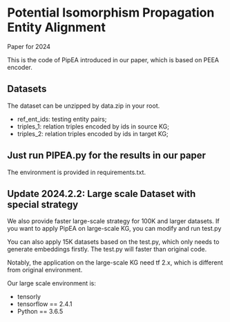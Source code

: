 # Potential Isomorphism Propagation Entity Alignment
Paper for 2024

This is the code of PipEA introduced in our paper, which is based on PEEA encoder.

## Datasets

The dataset can be unzipped by data.zip in your root.

* ref_ent_ids: testing entity pairs;
* triples_1: relation triples encoded by ids in source KG;
* triples_2: relation triples encoded by ids in target KG;


## Just run PIPEA.py for the results in our paper

The environment is provided in requirements.txt.

## Update 2024.2.2: Large scale Dataset with special strategy

We also provide faster large-scale strategy for 100K and larger datasets. If you want to apply PipEA on large-scale KG, you can modify and run test.py

You can also apply 15K datasets based on the test.py, which only needs to generate embeddings firstly. The test.py will faster than original code.

Notably, the application on the large-scale KG need tf 2.x, which is different from original environment.

Our large scale environment is:
* tensorly
* tensorflow == 2.4.1
* Python == 3.6.5
